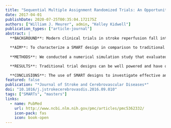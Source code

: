 ```yaml
---
title: "Sequential Multiple Assignment Randomized Trials: An Opportunity for Improved Design of Stroke Reperfusion Trials"
date: 2017-04-01
publishDate: 2020-07-25T00:35:04.172175Z
authors: ["William J. Meurer", admin, "Kelley Kidwell"]
publication_types: ["article-journal"]
abstract: |
  **BACKGROUND**: Modern clinical trials in stroke reperfusion fall into 2 categories: alternative systemic pharmacological regimens to alteplase and “rescue” endovascular approaches using targeted thrombectomy devices and/or medications delivered directly for persistently occluded vessels. Clinical trials in stroke have not evaluated how initial pharmacological thrombolytic management might influence subsequent rescue strategy. A sequential multiple assignment randomized trial (SMART) is a novel trial design that can test these dynamic treatment regimens and lead to treatment guidelines that more closely mimic practice.

  **AIM**: To characterize a SMART design in comparison to traditional approaches for stroke reperfusion trials.
  
  **METHODS**: We conducted a numerical simulation study that evaluated the performance of contrasting acute stroke clinical trial designs of both initial reperfusion and rescue therapy. We compare a SMART design where the same patients are followed through initial reperfusion and rescue therapy within 1 trial to a standard phase III design comparing 2 reperfusion treatments and a separate phase II futility design of rescue therapy in terms of sample size, power, and ability to address particular research questions.

  **RESULTS**: Traditional trial designs can be well powered and have optimal design characteristics for independent treatment effects. When treatments, such as the reperfusion and rescue therapies, may interact, commonly used designs fail to detect this. A SMART design, with similar sample size to standard designs, can detect treatment interactions.

  **CONCLUSIONS**: The use of SMART designs to investigate effective and realistic dynamic treatment regimens is a promising way to accelerate the discovery of new, effective treatments for stroke.
featured: false
publication: "*Journal of Stroke and Cerebrovascular Diseases*"
doi: "10.1016/j.jstrokecerebrovasdis.2016.09.010"
tags: ["SMARTs", "masters"]
links:
  - name: PubMed
    url: http://www.ncbi.nlm.nih.gov/pmc/articles/pmc5362332/
    icon-pack: fas
    icon: book-open
---
```

